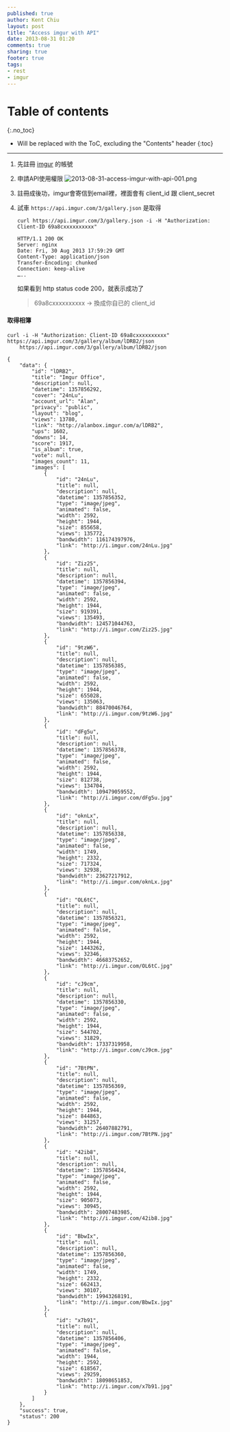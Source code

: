 ```yaml
---
published: true
author: Kent Chiu
layout: post
title: "Access imgur with API"
date: 2013-08-31 01:20
comments: true
sharing: true
footer: true
tags: 
- rest
- imgur
---
```


# Table of contents
{:.no_toc}

* Will be replaced with the ToC, excluding the "Contents" header
{:toc}

----------------------------------------------------------------



1. 	先註冊 [imgur](http://imgur.com/) 的帳號
2. 	申請API使用權限
   	![2013-08-31-access-imgur-with-api-001.png][]
3. 	註冊成後功，imgur會寄信到email裡，裡面會有 client_id 跟 client_secret 
4. 	試車 `https://api.imgur.com/3/gallery.json` 是取得

		curl https://api.imgur.com/3/gallery.json -i -H "Authorization: Client-ID 69a8cxxxxxxxxxx" 
		
		HTTP/1.1 200 OK
		Server: nginx
		Date: Fri, 30 Aug 2013 17:59:29 GMT
		Content-Type: application/json
		Transfer-Encoding: chunked
		Connection: keep-alive
		…..

	如果看到	http status code 200，就表示成功了
	
	> 69a8cxxxxxxxxxx -> 換成你自已的	client_id
	
#### 取得相簿 ####


	curl -i -H "Authorization: Client-ID 69a8cxxxxxxxxxx"  https://api.imgur.com/3/gallery/album/lDRB2/json
		https://api.imgur.com/3/gallery/album/lDRB2/json

	{
	    "data": {
	        "id": "lDRB2",
	        "title": "Imgur Office",
	        "description": null,
	        "datetime": 1357856292,
	        "cover": "24nLu",
	        "account_url": "Alan",
	        "privacy": "public",
	        "layout": "blog",
	        "views": 13780,
	        "link": "http://alanbox.imgur.com/a/lDRB2",
	        "ups": 1602,
	        "downs": 14,
	        "score": 1917,
	        "is_album": true,
	        "vote": null,
	        "images_count": 11,
	        "images": [
	            {
	                "id": "24nLu",
	                "title": null,
	                "description": null,
	                "datetime": 1357856352,
	                "type": "image/jpeg",
	                "animated": false,
	                "width": 2592,
	                "height": 1944,
	                "size": 855658,
	                "views": 135772,
	                "bandwidth": 116174397976,
	                "link": "http://i.imgur.com/24nLu.jpg"
	            },
	            {
	                "id": "Ziz25",
	                "title": null,
	                "description": null,
	                "datetime": 1357856394,
	                "type": "image/jpeg",
	                "animated": false,
	                "width": 2592,
	                "height": 1944,
	                "size": 919391,
	                "views": 135493,
	                "bandwidth": 124571044763,
	                "link": "http://i.imgur.com/Ziz25.jpg"
	            },
	            {
	                "id": "9tzW6",
	                "title": null,
	                "description": null,
	                "datetime": 1357856385,
	                "type": "image/jpeg",
	                "animated": false,
	                "width": 2592,
	                "height": 1944,
	                "size": 655028,
	                "views": 135063,
	                "bandwidth": 88470046764,
	                "link": "http://i.imgur.com/9tzW6.jpg"
	            },
	            {
	                "id": "dFg5u",
	                "title": null,
	                "description": null,
	                "datetime": 1357856378,
	                "type": "image/jpeg",
	                "animated": false,
	                "width": 2592,
	                "height": 1944,
	                "size": 812738,
	                "views": 134704,
	                "bandwidth": 109479059552,
	                "link": "http://i.imgur.com/dFg5u.jpg"
	            },
	            {
	                "id": "oknLx",
	                "title": null,
	                "description": null,
	                "datetime": 1357856338,
	                "type": "image/jpeg",
	                "animated": false,
	                "width": 1749,
	                "height": 2332,
	                "size": 717324,
	                "views": 32938,
	                "bandwidth": 23627217912,
	                "link": "http://i.imgur.com/oknLx.jpg"
	            },
	            {
	                "id": "OL6tC",
	                "title": null,
	                "description": null,
	                "datetime": 1357856321,
	                "type": "image/jpeg",
	                "animated": false,
	                "width": 2592,
	                "height": 1944,
	                "size": 1443262,
	                "views": 32346,
	                "bandwidth": 46683752652,
	                "link": "http://i.imgur.com/OL6tC.jpg"
	            },
	            {
	                "id": "cJ9cm",
	                "title": null,
	                "description": null,
	                "datetime": 1357856330,
	                "type": "image/jpeg",
	                "animated": false,
	                "width": 2592,
	                "height": 1944,
	                "size": 544702,
	                "views": 31829,
	                "bandwidth": 17337319958,
	                "link": "http://i.imgur.com/cJ9cm.jpg"
	            },
	            {
	                "id": "7BtPN",
	                "title": null,
	                "description": null,
	                "datetime": 1357856369,
	                "type": "image/jpeg",
	                "animated": false,
	                "width": 2592,
	                "height": 1944,
	                "size": 844863,
	                "views": 31257,
	                "bandwidth": 26407882791,
	                "link": "http://i.imgur.com/7BtPN.jpg"
	            },
	            {
	                "id": "42ib8",
	                "title": null,
	                "description": null,
	                "datetime": 1357856424,
	                "type": "image/jpeg",
	                "animated": false,
	                "width": 2592,
	                "height": 1944,
	                "size": 905073,
	                "views": 30945,
	                "bandwidth": 28007483985,
	                "link": "http://i.imgur.com/42ib8.jpg"
	            },
	            {
	                "id": "BbwIx",
	                "title": null,
	                "description": null,
	                "datetime": 1357856360,
	                "type": "image/jpeg",
	                "animated": false,
	                "width": 1749,
	                "height": 2332,
	                "size": 662413,
	                "views": 30107,
	                "bandwidth": 19943268191,
	                "link": "http://i.imgur.com/BbwIx.jpg"
	            },
	            {
	                "id": "x7b91",
	                "title": null,
	                "description": null,
	                "datetime": 1357856406,
	                "type": "image/jpeg",
	                "animated": false,
	                "width": 1944,
	                "height": 2592,
	                "size": 618567,
	                "views": 29259,
	                "bandwidth": 18098651853,
	                "link": "http://i.imgur.com/x7b91.jpg"
	            }
	        ]
	    },
	    "success": true,
	    "status": 200
	}				

	
[2013-08-31-access-imgur-with-api-001.png]:http://blog.kent-chiu.com/images/2013-08-31/2013-08-31-access-imgur-with-api-001.png	




